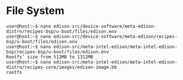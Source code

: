 File System
==

    user@host:~$ nano edison-src/device-software/meta-edison-distro/recipes-bsp/u-boot/files/edison.env
    user@host:~$ nano edison-src/device-software/meta-edison/recipes-bsp/u-boot/files/edison.env
    user@host:~$ nano edison-src/meta-intel-edison/meta-intel-edison-bsp/recipes-bsp/u-boot/files/edison.env
    Rootfs’ size from 512MB to 1312MB
    user@host:~$ nano edison-src/meta-intel-edison/meta-intel-edison-distro/recipes-core/images/edison-image.bb
    rootfs


